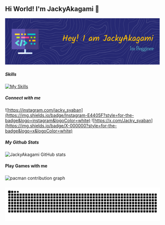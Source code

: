 ## Hi World! I'm JackyAkagami 👋

![Jacky Akagami](img/github-header-1.png)

<!--
**JackyAkagami/JackyAkagami** is a ✨ _special_ ✨ repository because its `README.md` (this file) appears on your GitHub profile.

Here are some ideas to get you started:

- 🔭 I’m currently working on ...
- 🌱 I’m currently learning ...
- 👯 I’m looking to collaborate on ...
- 🤔 I’m looking for help with ...
- 💬 Ask me about ...
- 📫 How to reach me: ...
- 😄 Pronouns: ...
- ⚡ Fun fact: ...
-->

##### Skills

[![My Skills](https://skillicons.dev/icons?i=html,php,css,react,js,python,cs,mysql,nodejs,vscode&perline=5)](https://skillicons.dev)

##### Connect with me

![https://instagram.com/jacky_syaban](https://img.shields.io/badge/Instagram-E4405F?style=for-the-badge&logo=instagram&logoColor=white) ![https://x.com/Jacky_syaban](https://img.shields.io/badge/X-000000?style=for-the-badge&logo=x&logoColor=white)

##### My Github Stats

![JackyAkagami GitHub stats](https://github-readme-stats.vercel.app/api?username=JackyAkagami&show_icons=true&theme=gruvbox)

<h4 align="left">Play Games with me</h4>

###

<picture>
  <source media="(prefers-color-scheme: dark)" srcset="https://raw.githubusercontent.com/JackyAkagami/JackyAkagami/output/pacman-contribution-graph-dark.svg">
  <source media="(prefers-color-scheme: light)" srcset="https://raw.githubusercontent.com/JackyAkagami/JackyAkagami/output/pacman-contribution-graph.svg">
  <img alt="pacman contribution graph" src="https://raw.githubusercontent.com/JackyAkagami/JackyAkagami/output/pacman-contribution-graph.svg">
</picture>

###

<img src="https://raw.githubusercontent.com/JackyAkagami/JackyAkagami/output/snake.svg" alt="Snake animation" />

###
